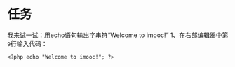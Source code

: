 # 任务
我来试一试：用echo语句输出字串符“Welcome to imooc!”
1、在右部编辑器中第`9`行输入代码：
```
<?php echo "Welcome to imooc!"; ?>
```